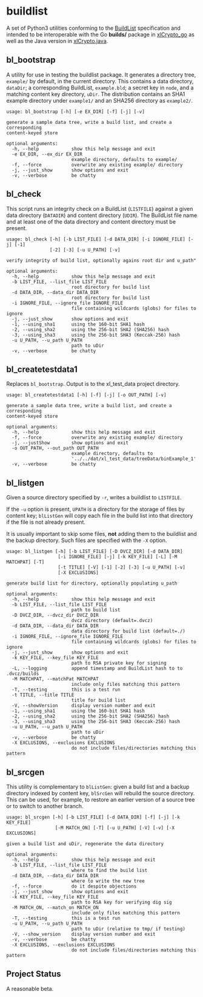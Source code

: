 <h1 class="libTop">buildlist</h1>

A set of Python3 utilities conforming to the
[BuildList](https://jddixon.github.io/xlattice/buildlist.html)
specification and
intended to be interoperable with the Go
**builds/** package in
[xlCrypto_go](https://jddixon.github.com/xlCrypto_go)
as well as the Java version in
[xlCrypto.java](https://jddixon.github.com/xlCrypto_java).

## bl_bootstrap

A utility for use in testing the buildlist package.  It generates a
directory tree, `example/` by default, in the current directory.  This
contains a data directory, `dataDir`; a corresponding BuildList,
`example.bld`; a secret key in `node`, and a matching content key
directory, `uDir`.  The distribution contains an SHA1 example directory
under `example1/` and an SHA256 directory as `example2/`.

    usage: bl_bootstrap [-h] [-e EX_DIR] [-f] [-j] [-v]

    generate a sample data tree, write a build list, and create a corresponding
    content-keyed store

    optional arguments:
      -h, --help            show this help message and exit
      -e EX_DIR, --ex_dir EX_DIR
                            example directory, defaults to example/
      -f, --force           overwrite any existing example/ directory
      -j, --just_show       show options and exit
      -v, --verbose         be chatty

## bl_check

This script runs an integrity check on a BuildList (`LISTFILE`) against
a given data directory (`DATADIR`) and content directory (`UDIR`).  The
BuildList file name and at least one of the data directory and content
directory must be present.

    usage: bl_check [-h] [-b LIST_FILE] [-d DATA_DIR] [-i IGNORE_FILE] [-j] [-1]
                    [-2] [-3] [-u U_PATH] [-v]

    verify integrity of build list, optionally agains root dir and u_path"

    optional arguments:
      -h, --help            show this help message and exit
      -b LIST_FILE, --list_file LIST_FILE
                            root directory for build list
      -d DATA_DIR, --data_dir DATA_DIR
                            root directory for build list
      -i IGNORE_FILE, --ignore_file IGNORE_FILE
                            file containing wildcards (globs) for files to ignore
      -j, --just_show       show options and exit
      -1, --using_sha1      using the 160-bit SHA1 hash
      -2, --using_sha2      using the 256-bit SHA2 (SHA256) hash
      -3, --using_sha3      using the 256-bit SHA3 (Keccak-256) hash
      -u U_PATH, --u_path U_PATH
                            path to uDir
      -v, --verbose         be chatty

## bl_createtestdata1

Replaces `bl_bootstrap`.  Output is to the xl_test_data project directory.

    usage: bl_createtestdata1 [-h] [-f] [-j] [-o OUT_PATH] [-v]

    generate a sample data tree, write a build list, and create a corresponding
    content-keyed store

    optional arguments:
      -h, --help            show this help message and exit
      -f, --force           overwrite any existing example/ directory
      -j, --justShow        show options and exit
      -o OUT_PATH, --out_path OUT_PATH
                            example directory, defaults to
                            '../../dat/xl_test_data/treeData/binExample_1'
      -v, --verbose         be chatty

## bl_listgen

Given a source directory specified by `-r`, writes a buildlist to `LISTFILE`.

If the `-u` option is present, `UPATH` is a directory for the storage of files
by content key; `blListGen` will copy each file in the build list into that
directory if the file is not already present.

It is usually important to skip some files, **not** adding them to the
buildlist and the backup directory.  Such files are
specified with the `-X` option.

    usage: bl_listgen [-h] [-b LIST_FILE] [-D DVCZ_DIR] [-d DATA_DIR]
                       [-i IGNORE_FILE] [-j] [-k KEY_FILE] [-L] [-M MATCHPAT] [-T]
                       [-t TITLE] [-V] [-1] [-2] [-3] [-u U_PATH] [-v]
                       [-X EXCLUSIONS]

    generate build list for directory, optionally populating u_path

    optional arguments:
      -h, --help            show this help message and exit
      -b LIST_FILE, --list_file LIST_FILE
                            path to build list
      -D DVCZ_DIR, --dvcz_dir DVCZ_DIR
                            dvcz directory (default=.dvcz)
      -d DATA_DIR, --data_dir DATA_DIR
                            data directory for build list (default=./)
      -i IGNORE_FILE, --ignore_file IGNORE_FILE
                            file containing wildcards (globs) for files to ignore
      -j, --just_show       show options and exit
      -k KEY_FILE, --key_file KEY_FILE
                            path to RSA private key for signing
      -L, --logging         append timestamp and BuildList hash to to .dvcz/builds
      -M MATCHPAT, --matchPat MATCHPAT
                            include only files matching this pattern
      -T, --testing         this is a test run
      -t TITLE, --title TITLE
                            title for build list
      -V, --showVersion     display version number and exit
      -1, --using_sha1      using the 160-bit SHA1 hash
      -2, --using_sha2      using the 256-bit SHA2 (SHA256) hash
      -3, --using_sha3      using the 256-bit SHA3 (Keccak-256) hash
      -u U_PATH, --u_path U_PATH
                            path to uDir
      -v, --verbose         be chatty
      -X EXCLUSIONS, --exclusions EXCLUSIONS
                            do not include files/directories matching this pattern

## bl_srcgen

This utility is complementary to `blListGen`: given a build list and
a backup directory indexed by content key, `blSrcGen` will rebuild the
source directory.  This can be used, for example, to restore an earlier
version of a source tree or to switch to another branch.

    usage: bl_srcgen [-h] [-b LIST_FILE] [-d DATA_DIR] [-f] [-j] [-k KEY_FILE]
                      [-M MATCH_ON] [-T] [-u U_PATH] [-V] [-v] [-X EXCLUSIONS]

    given a build list and uDir, regenerate the data directory

    optional arguments:
      -h, --help            show this help message and exit
      -b LIST_FILE, --list_file LIST_FILE
                            where to find the build list
      -d DATA_DIR, --data_dir DATA_DIR
                            where to write the new tree
      -f, --force           do it despite objections
      -j, --just_show       show options and exit
      -k KEY_FILE, --key_file KEY_FILE
                            path to RSA key for verifying dig sig
      -M MATCH_ON, --match_on MATCH_ON
                            include only files matching this pattern
      -T, --testing         this is a test run
      -u U_PATH, --u_path U_PATH
                            path to uDir (relative to tmp/ if testing)
      -V, --show_version    display version number and exit
      -v, --verbose         be chatty
      -X EXCLUSIONS, --exclusions EXCLUSIONS
                            do not include files/directories matching this pattern


## Project Status

A reasonable beta.

